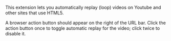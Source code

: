 This extension lets you automatically replay (loop) videos on Youtube and other sites that use HTML5.

A browser action button should appear on the right of the URL bar.
Click the action button once to toggle automatic replay for the video; click twice to disable it.
